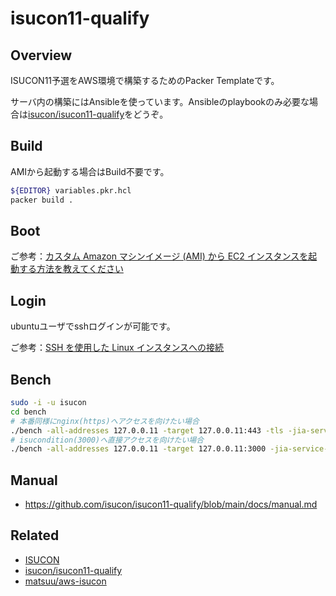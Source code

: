 # isucon11-qualify

## Overview

ISUCON11予選をAWS環境で構築するためのPacker Templateです。


サーバ内の構築にはAnsibleを使っています。Ansibleのplaybookのみ必要な場合は[isucon/isucon11-qualify](https://github.com/isucon/isucon11-qualify)をどうぞ。

## Build

AMIから起動する場合はBuild不要です。

```sh
${EDITOR} variables.pkr.hcl
packer build .
```

## Boot

ご参考：[カスタム Amazon マシンイメージ (AMI) から EC2 インスタンスを起動する方法を教えてください](https://aws.amazon.com/jp/premiumsupport/knowledge-center/launch-instance-custom-ami/)

## Login

ubuntuユーザでsshログインが可能です。

ご参考：[SSH を使用した Linux インスタンスへの接続](https://docs.aws.amazon.com/ja_jp/AWSEC2/latest/UserGuide/AccessingInstancesLinux.html)

## Bench

```sh
sudo -i -u isucon
cd bench
# 本番同様にnginx(https)へアクセスを向けたい場合
./bench -all-addresses 127.0.0.11 -target 127.0.0.11:443 -tls -jia-service-url http://127.0.0.1:4999
# isucondition(3000)へ直接アクセスを向けたい場合
./bench -all-addresses 127.0.0.11 -target 127.0.0.11:3000 -jia-service-url http://127.0.0.1:4999
```

## Manual

* https://github.com/isucon/isucon11-qualify/blob/main/docs/manual.md

## Related

* [ISUCON](https://isucon.net/)
* [isucon/isucon11-qualify](https://github.com/isucon/isucon11-qualify)
* [matsuu/aws-isucon](https://github.com/matsuu/aws-isucon)
